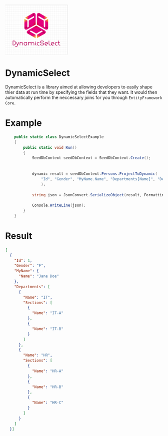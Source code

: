 <img src="DynamicQuery/Images/DynamicSelect.jpg" width="200" height="160">

# DynamicSelect

DynamicSelect is a library aimed at allowing developers to easily shape thier data at run time by specifying the
fields that they want. It would then automatically perform the neccessary joins for you through `EntityFramework Core`.

# Example

```cs
    public static class DynamicSelectExample
    {
        public static void Run()
        {
            SeedDbContext seedDbContext = SeedDbContext.Create();

            
            dynamic result = seedDbContext.Persons.ProjectToDynamic(
                "Id", "Gender", "MyName.Name", "Departments[Name]", "Departments[Sections[Name]]"
                );

            string json = JsonConvert.SerializeObject(result, Formatting.Indented);

            Console.WriteLine(json);
        }
    }
```

# Result

```json
[
  {
    "Id": 1,
    "Gender": "F",
    "MyName": {
      "Name": "Jane Doe"
    },
    "Departments": [
      {
        "Name": "IT",
        "Sections": [
          {
            "Name": "IT-A"
          },
          {
            "Name": "IT-B"
          }
        ]
      },
      {
        "Name": "HR",
        "Sections": [
          {
            "Name": "HR-A"
          },
          {
            "Name": "HR-B"
          },
          {
            "Name": "HR-C"
          }
        ]
      }
    ]
  }]
```
